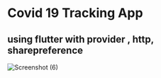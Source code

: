 # Covid 19 Tracking App

## using flutter with provider , http, sharepreference

![Screenshot (6)](https://user-images.githubusercontent.com/29290992/140560233-8277fdbb-f0c8-407a-ab37-fb20f2253b94.png)

 
